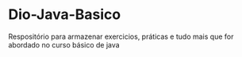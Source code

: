 # Dio-Java-Basico
Respositório para armazenar exercicios, práticas e tudo mais que for abordado no curso básico de java
